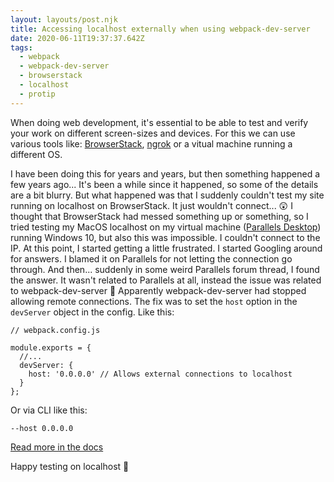 ```yaml
---
layout: layouts/post.njk
title: Accessing localhost externally when using webpack-dev-server
date: 2020-06-11T19:37:37.642Z
tags:
  - webpack
  - webpack-dev-server
  - browserstack
  - localhost
  - protip
---
```

When doing web development, it's essential to be able to test and verify your work on different screen-sizes and devices. For this we can use various tools like: [BrowserStack](https://www.browserstack.com), [ngrok](https://ngrok.com/) or a vitual machine running a different OS. 

I have been doing this for years and years, but then something happened a few years ago... It's been a while since it happened, so some of the details are a bit blurry. But what happened was that I suddenly couldn't test my site running on localhost on BrowserStack. It just wouldn't connect... 😲 I thought that BrowserStack had messed something up or something, so I tried testing my MacOS localhost on my virtual machine ([Parallels Desktop](https://www.parallels.com/eu/)) running Windows 10, but also this was impossible. I couldn't connect to the IP. At this point, I started getting a little frustrated.
I started Googling around for answers. I blamed it on Parallels for not letting the connection go through.
And then... suddenly in some weird Parallels forum thread, I found the answer. It wasn't related to Parallels at all, instead the issue was related to webpack-dev-server 🤯 Apparently webpack-dev-server had stopped allowing remote connections.
The fix was to set the `host` option in the `devServer` object in the config. 
Like this:


```
// webpack.config.js

module.exports = {
  //...
  devServer: {
    host: '0.0.0.0' // Allows external connections to localhost
  }
};
```

Or via CLI like this:
```
--host 0.0.0.0
```

[Read more in the docs](https://webpack.js.org/configuration/dev-server/#devserverhost)

Happy testing on localhost 🎉